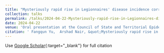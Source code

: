 ```yaml
---
title: "Mysteriously rapid rise in Legionnaires' disease incidence correlates with declining atmospheric sulfur dioxide"
collection: talks
permalink: /talks/2024-04-22-Mysteriously-rapid-rise-in-Legionnaires-disease-incidence-correlates-with-declining-atmospheric-sulfur-dioxide
date: 2024-04-22
venue: 'Oral presentation at the Council of State and Territorial Epidemiologists (CSTE) Legionnaires&apos; Disease Surveillance Workgroup Call, Atlanta, GA, USA'
citation: ' Fangqun Yu,  Arshad Nair, &quot;Mysteriously rapid rise in Legionnaires' disease incidence correlates with declining atmospheric sulfur dioxide.&quot; Oral presentation at the Council of State and Territorial Epidemiologists (CSTE) Legionnaires&amp;apos; Disease Surveillance Workgroup Call, Atlanta, GA, USA, 2024.'
---
```

Use [Google Scholar](https://scholar.google.com/scholar?q=Mysteriously+rapid+rise+in+Legionnaires'+disease+incidence+correlates+with+declining+atmospheric+sulfur+dioxide){:target="_blank"} for full citation